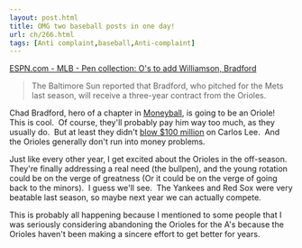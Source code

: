 ```yaml
---
layout: post.html
title: OMG two baseball posts in one day!
url: ch/266.html
tags: [Anti complaint,baseball,Anti-complaint]
---
```

[ESPN.com - MLB - Pen collection: O's to add Williamson, Bradford](http://sports.espn.go.com/mlb/news/story?id=2678427)

> The Baltimore Sun reported that Bradford, who pitched for the Mets last season, will receive a three-year contract from the Orioles.

Chad Bradford, hero of a chapter in [Moneyball](http://www.amazon.com/Moneyball-Art-Winning-Unfair-Game/dp/0393057658/sr=8-3/qid=1164726376/ref=pd_bbs_3/104-5540795-4394352?ie=UTF8&s=books), is going to be an Oriole!  This is cool.  Of course, they'll probably pay him way too much, as they usually do.  But at least they didn't [blow $100 million](http://sports.espn.go.com/mlb/news/story?id=2674398&campaign=rss&source=MLBHeadlines) on Carlos Lee.  And the Orioles generally don't run into money problems.

Just like every other year, I get excited about the Orioles in the off-season.  They're finally addressing a real need (the bullpen), and the young rotation could be on the verge of greatness (Or it could be on the verge of going back to the minors).  I guess we'll see.  The Yankees and Red Sox were very beatable last season, so maybe next year we can actually compete.

This is probably all happening because I mentioned to some people that I was seriously considering abandoning the Orioles for the A's because the Orioles haven't been making a sincere effort to get better for years.
